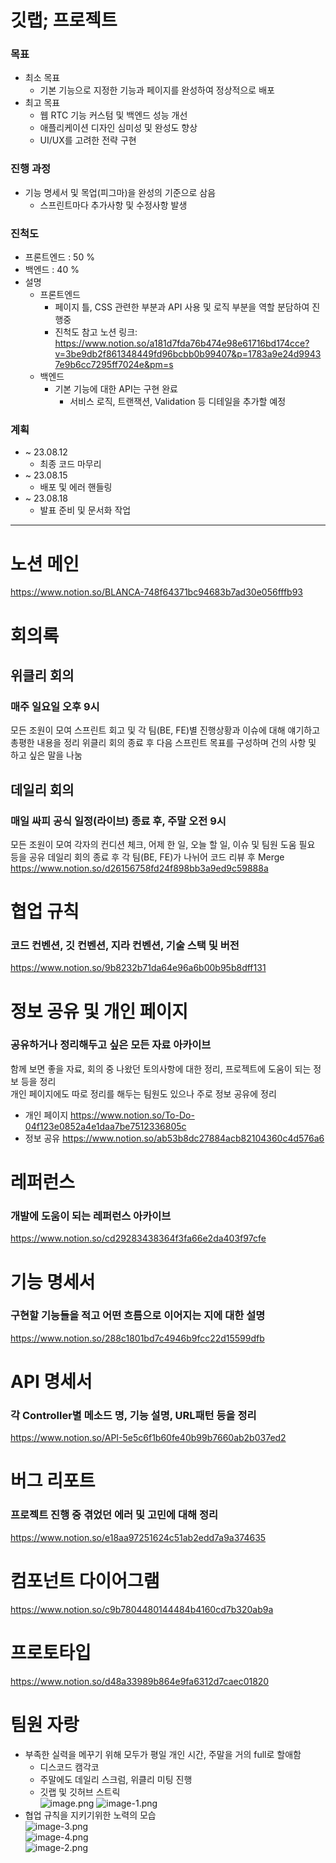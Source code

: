 # 깃랩; 프로젝트
### 목표
- 최소 목표
  - 기본 기능으로 지정한 기능과 페이지를 완성하여 정상적으로 배포
- 최고 목표
  - 웹 RTC 기능 커스텀 및 백엔드 성능 개선
  - 애플리케이션 디자인 심미성 및 완성도 향상
  - UI/UX를 고려한 전략 구현

### 진행 과정
- 기능 명세서 및 목업(피그마)을 완성의 기준으로 삼음
  - 스프린트마다 추가사항 및 수정사항 발생

### 진척도
- 프론트엔드 : 50 %
- 백엔드 : 40 %
- 설명
  - 프론트엔드
    - 페이지 틀, CSS 관련한 부분과 API 사용 및 로직 부분을 역할 분담하여 진행중
    - 진척도 참고 노션 링크: https://www.notion.so/a181d7fda76b474e98e61716bd174cce?v=3be9db2f861348449fd96bcbb0b99407&p=1783a9e24d99437e9b6cc7295ff7024e&pm=s
  - 백엔드
    - 기본 기능에 대한 API는 구현 완료
      - 서비스 로직, 트랜잭션, Validation 등 디테일을 추가할 예정

### 계획
- ~ 23.08.12
  - 최종 코드 마무리
- ~ 23.08.15
  - 배포 및 에러 핸들링
- ~ 23.08.18
  - 발표 준비 및 문서화 작업

--- 

# 노션 메인
https://www.notion.so/BLANCA-748f64371bc94683b7ad30e056fffb93

# 회의록
## 위클리 회의
### 매주 일요일 오후 9시
모든 조원이 모여 스프린트 회고 및 각 팀(BE, FE)별 진행상황과 이슈에 대해 얘기하고 총평한 내용을 정리
위클리 회의 종료 후 다음 스프린트 목표를 구성하며 건의 사항 및 하고 싶은 말을 나눔

## 데일리 회의
### 매일 싸피 공식 일정(라이브) 종료 후, 주말 오전 9시 
모든 조원이 모여 각자의 컨디션 체크, 어제 한 일, 오늘 할 일, 이슈 및 팀원 도움 필요 등을 공유
데일리 회의 종료 후 각 팀(BE, FE)가 나뉘어 코드 리뷰 후 Merge
https://www.notion.so/d26156758fd24f898bb3a9ed9c59888a

# 협업 규칙
### 코드 컨벤션, 깃 컨벤션, 지라 컨벤션, 기술 스택 및 버전
https://www.notion.so/9b8232b71da64e96a6b00b95b8dff131

# 정보 공유 및 개인 페이지
### 공유하거나 정리해두고 싶은 모든 자료 아카이브
함께 보면 좋을 자료, 회의 중 나왔던 토의사항에 대한 정리, 프로젝트에 도움이 되는 정보 등을 정리  
개인 페이지에도 따로 정리를 해두는 팀원도 있으나 주로 정보 공유에 정리
- 개인 페이지
https://www.notion.so/To-Do-04f123e0852a4e1daa7be7512336805c
- 정보 공유
https://www.notion.so/ab53b8dc27884acb82104360c4d576a6

# 레퍼런스
### 개발에 도움이 되는 레퍼런스 아카이브
https://www.notion.so/cd29283438364f3fa66e2da403f97cfe

# 기능 명세서
### 구현할 기능들을 적고 어떤 흐름으로 이어지는 지에 대한 설명
https://www.notion.so/288c1801bd7c4946b9fcc22d15599dfb

# API 명세서
### 각 Controller별 메소드 명, 기능 설명, URL패턴 등을 정리
https://www.notion.so/API-5e5c6f1b60fe40b99b7660ab2b037ed2

# 버그 리포트
### 프로젝트 진행 중 겪었던 에러 및 고민에 대해 정리
https://www.notion.so/e18aa97251624c51ab2edd7a9a374635

# 컴포넌트 다이어그램
https://www.notion.so/c9b7804480144484b4160cd7b320ab9a

# 프로토타입
https://www.notion.so/d48a33989b864e9fa6312d7caec01820



# 팀원 자랑
- 부족한 실력을 메꾸기 위해 모두가 평일 개인 시간, 주말을 거의 full로 할애함
  - 디스코드 캠각코
  - 주말에도 데일리 스크럼, 위클리 미팅 진행
  - 깃랩 및 깃허브 스트릭  
  ![image.png](./image.png)
  ![image-1.png](./image-1.png)
- 협업 규칙을 지키기위한 노력의 모습    
  ![image-3.png](./image-3.png)  
  ![image-4.png](./image-4.png)  
  ![image-2.png](./image-2.png)  
